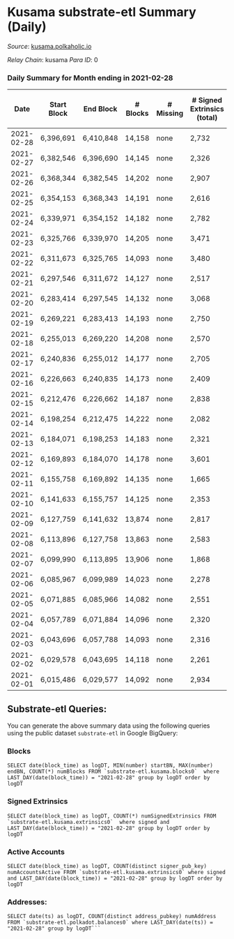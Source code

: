# Kusama substrate-etl Summary (Daily)

_Source_: [kusama.polkaholic.io](https://kusama.polkaholic.io)

*Relay Chain*: kusama
*Para ID*: 0



### Daily Summary for Month ending in 2021-02-28


| Date | Start Block | End Block | # Blocks | # Missing | # Signed Extrinsics (total) | # Active Accounts | # Addresses with Balances | # Events | # Transfers | # XCM Transfers In | # XCM Transfers Out |
| ---- | ----------- | --------- | -------- | --------- | --------------------------- | ----------------- | ------------------------- | -------- | ----------- | ------------------ | ------------------- |
| 2021-02-28 | 6,396,691 | 6,410,848 | 14,158 | none  | 2,732 | 999 | 38,850 | 73,932 | 1,285 ($24,626,052) |   |   |
| 2021-02-27 | 6,382,546 | 6,396,690 | 14,145 | none  | 2,326 | 870 |  | 70,437 | 874 ($16,421,302) |   |   |
| 2021-02-26 | 6,368,344 | 6,382,545 | 14,202 | none  | 2,907 | 1,061 |  | 78,173 | 1,283 ($21,228,947) |   |   |
| 2021-02-25 | 6,354,153 | 6,368,343 | 14,191 | none  | 2,616 | 991 |  | 70,288 | 1,082 ($55,679,457) |   |   |
| 2021-02-24 | 6,339,971 | 6,354,152 | 14,182 | none  | 2,782 | 1,083 |  | 79,780 | 1,280 ($47,610,756) |   |   |
| 2021-02-23 | 6,325,766 | 6,339,970 | 14,205 | none  | 3,471 | 1,292 |  | 76,273 | 1,944 ($48,333,855) |   |   |
| 2021-02-22 | 6,311,673 | 6,325,765 | 14,093 | none  | 3,480 | 1,261 |  | 77,354 | 1,892 ($53,082,406) |   |   |
| 2021-02-21 | 6,297,546 | 6,311,672 | 14,127 | none  | 2,517 | 929 |  | 74,525 | 913 ($13,094,797) |   |   |
| 2021-02-20 | 6,283,414 | 6,297,545 | 14,132 | none  | 3,068 | 1,051 |  | 73,612 | 1,467 ($34,415,958) |   |   |
| 2021-02-19 | 6,269,221 | 6,283,413 | 14,193 | none  | 2,750 | 1,070 |  | 70,676 | 1,329 ($50,650,692) |   |   |
| 2021-02-18 | 6,255,013 | 6,269,220 | 14,208 | none  | 2,570 | 966 |  | 76,246 | 997 ($80,958,427) |   |   |
| 2021-02-17 | 6,240,836 | 6,255,012 | 14,177 | none  | 2,705 | 1,038 |  | 75,571 | 1,170 ($44,799,673) |   |   |
| 2021-02-16 | 6,226,663 | 6,240,835 | 14,173 | none  | 2,409 | 940 |  | 66,100 | 1,010 ($23,862,660) |   |   |
| 2021-02-15 | 6,212,476 | 6,226,662 | 14,187 | none  | 2,838 | 1,121 |  | 81,230 | 1,316 ($91,954,394) |   |   |
| 2021-02-14 | 6,198,254 | 6,212,475 | 14,222 | none  | 2,082 | 791 |  | 66,752 | 695 ($8,367,983) |   |   |
| 2021-02-13 | 6,184,071 | 6,198,253 | 14,183 | none  | 2,321 | 939 |  | 69,450 | 830 ($41,435,692) |   |   |
| 2021-02-12 | 6,169,893 | 6,184,070 | 14,178 | none  | 3,601 | 971 |  | 77,028 | 713 ($27,843,580) |   |   |
| 2021-02-11 | 6,155,758 | 6,169,892 | 14,135 | none  | 1,665 | 826 |  | 64,845 | 737 ($21,697,611) |   |   |
| 2021-02-10 | 6,141,633 | 6,155,757 | 14,125 | none  | 2,353 | 877 |  | 79,224 | 723 ($27,130,073) |   |   |
| 2021-02-09 | 6,127,759 | 6,141,632 | 13,874 | none  | 2,817 | 1,142 |  | 74,752 | 936 ($35,111,716) |   |   |
| 2021-02-08 | 6,113,896 | 6,127,758 | 13,863 | none  | 2,583 | 886 |  | 74,951 | 1,182 ($67,263,111) |   |   |
| 2021-02-07 | 6,099,990 | 6,113,895 | 13,906 | none  | 1,868 | 680 |  | 67,418 | 607 ($15,060,827) |   |   |
| 2021-02-06 | 6,085,967 | 6,099,989 | 14,023 | none  | 2,278 | 824 |  | 72,676 | 734 ($11,798,417) |   |   |
| 2021-02-05 | 6,071,885 | 6,085,966 | 14,082 | none  | 2,551 | 951 |  | 68,825 | 1,141 ($41,588,616) |   |   |
| 2021-02-04 | 6,057,789 | 6,071,884 | 14,096 | none  | 2,320 | 853 |  | 72,256 | 977 ($19,862,642) |   |   |
| 2021-02-03 | 6,043,696 | 6,057,788 | 14,093 | none  | 2,316 | 904 |  | 67,167 | 1,056 ($46,555,269) |   |   |
| 2021-02-02 | 6,029,578 | 6,043,695 | 14,118 | none  | 2,261 | 811 |  | 85,533 | 790 ($30,224,919) |   |   |
| 2021-02-01 | 6,015,486 | 6,029,577 | 14,092 | none  | 2,934 | 771 |  | 71,077 | 609 ($8,826,975) |   |   |

## Substrate-etl Queries:
You can generate the above summary data using the following queries using the public dataset `substrate-etl` in Google BigQuery:


### Blocks
```
SELECT date(block_time) as logDT, MIN(number) startBN, MAX(number) endBN, COUNT(*) numBlocks FROM `substrate-etl.kusama.blocks0`  where LAST_DAY(date(block_time)) = "2021-02-28" group by logDT order by logDT
```


### Signed Extrinsics
```
SELECT date(block_time) as logDT, COUNT(*) numSignedExtrinsics FROM `substrate-etl.kusama.extrinsics0`  where signed and LAST_DAY(date(block_time)) = "2021-02-28" group by logDT order by logDT
```


### Active Accounts
```
SELECT date(block_time) as logDT, COUNT(distinct signer_pub_key) numAccountsActive FROM `substrate-etl.kusama.extrinsics0` where signed and LAST_DAY(date(block_time)) = "2021-02-28" group by logDT order by logDT
```


### Addresses:
```
SELECT date(ts) as logDT, COUNT(distinct address_pubkey) numAddress FROM `substrate-etl.polkadot.balances0` where LAST_DAY(date(ts)) = "2021-02-28" group by logDT```

